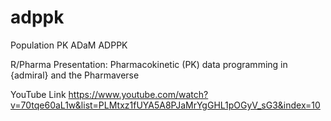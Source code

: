 # adppk
Population PK ADaM ADPPK 

R/Pharma Presentation:
Pharmacokinetic (PK) data programming in {admiral} and the Pharmaverse

YouTube Link
https://www.youtube.com/watch?v=70tqe60aL1w&list=PLMtxz1fUYA5A8PJaMrYgGHL1pOGyV_sG3&index=10
